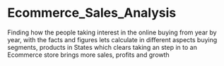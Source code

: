 # Ecommerce_Sales_Analysis
Finding how the people taking interest in the online buying from year by year, with the facts and figures lets calculate in different aspects buying segments, products in States which clears taking an step in to an Ecommerce store brings more sales, profits and growth
